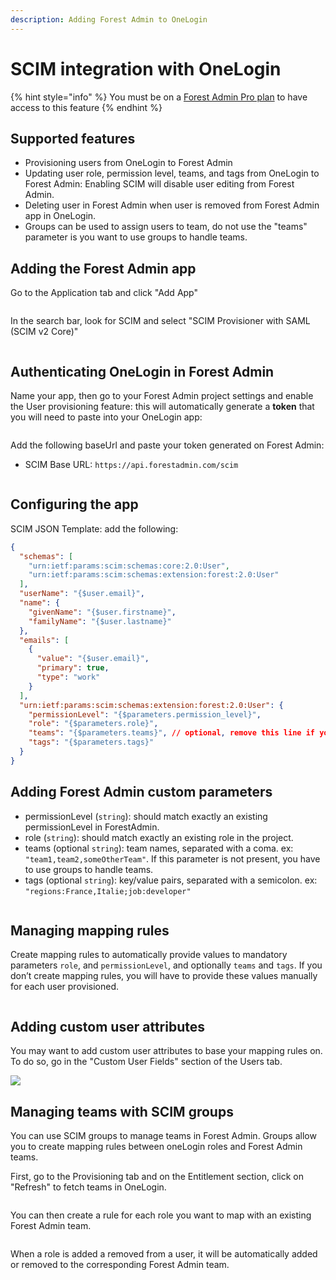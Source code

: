 ```yaml
---
description: Adding Forest Admin to OneLogin
---
```


# SCIM integration with OneLogin

{% hint style="info" %}
You must be on a [Forest Admin Pro plan](https://www.forestadmin.com/pricing/) to have access to this feature
{% endhint %}

## Supported features

* Provisioning users from OneLogin to Forest Admin
* Updating user role, permission level, teams, and tags from OneLogin to Forest Admin: Enabling SCIM will disable user editing from Forest Admin.
* Deleting user in Forest Admin when user is removed from Forest Admin app in OneLogin.&#x20;
* Groups can be used to assign users to team, do not use the "teams" parameter is you want to use groups to handle teams.

## Adding the Forest Admin app

Go to the Application tab and click "Add App"

<figure><img src="../../../.gitbook/assets/image (456).png" alt=""><figcaption></figcaption></figure>

In the search bar, look for SCIM and select "SCIM Provisioner with SAML (SCIM v2 Core)"

<figure><img src="../../../.gitbook/assets/image (478).png" alt=""><figcaption></figcaption></figure>

## Authenticating OneLogin in Forest Admin

Name your app, then go to your Forest Admin project settings and enable the User provisioning feature: this will automatically generate a **token** that you will need to paste into your OneLogin app:

<figure><img src="../../../.gitbook/assets/image (449).png" alt=""><figcaption></figcaption></figure>

Add the following baseUrl and paste your token generated on Forest Admin:

* SCIM Base URL: `https://api.forestadmin.com/scim`

<figure><img src="../../../.gitbook/assets/image (511).png" alt=""><figcaption></figcaption></figure>

## Configuring the app

SCIM JSON Template: add the following:

```json
{
  "schemas": [
    "urn:ietf:params:scim:schemas:core:2.0:User",
    "urn:ietf:params:scim:schemas:extension:forest:2.0:User"
  ],
  "userName": "{$user.email}",
  "name": {
    "givenName": "{$user.firstname}",
    "familyName": "{$user.lastname}"
  },
  "emails": [
    {
      "value": "{$user.email}",
      "primary": true,
      "type": "work"
    }
  ],
  "urn:ietf:params:scim:schemas:extension:forest:2.0:User": {
    "permissionLevel": "{$parameters.permission_level}",
    "role": "{$parameters.role}",
    "teams": "{$parameters.teams}", // optional, remove this line if you want to use groups to handle teams
    "tags": "{$parameters.tags}"
  }
}
```

## Adding Forest Admin custom parameters

* permissionLevel (`string`): should match exactly an existing permissionLevel in ForestAdmin.
* role (`string`): should match exactly an existing role in the project.
* teams (optional `string`): team names, separated with a coma. ex: `"team1,team2,someOtherTeam"`. If this parameter is not present, you have to use groups to handle teams.
* tags (optional `string`): key/value pairs, separated with a semicolon. ex: `"regions:France,Italie;job:developer"`

<figure><img src="../../../.gitbook/assets/image (483).png" alt=""><figcaption></figcaption></figure>

## Managing mapping rules

Create mapping rules to automatically provide values to mandatory parameters `role`, and `permissionLevel`, and optionally `teams` and `tags`. If you don’t create mapping rules, you will have to provide these values manually for each user provisioned.

<figure><img src="../../../.gitbook/assets/image (548).png" alt=""><figcaption></figcaption></figure>

## Adding custom user attributes

You may want to add custom user attributes to base your mapping rules on. To do so, go in the "Custom User Fields" section of the Users tab.

![](<../../../.gitbook/assets/image (579).png>)

## Managing teams with SCIM groups

You can use SCIM groups to manage teams in Forest Admin. Groups allow you to create mapping rules between oneLogin roles and Forest Admin teams.

First, go to the Provisioning tab and on the Entitlement section, click on "Refresh" to fetch teams in OneLogin.

<figure><img src="../../../.gitbook/assets/image (490).png" alt=""><figcaption></figcaption></figure>

You can then create a rule for each role you want to map with an existing Forest Admin team.

<figure><img src="../../../.gitbook/assets/image (518).png" alt=""><figcaption></figcaption></figure>

When a role is added a removed from a user, it will be automatically added or removed to the corresponding Forest Admin team.
